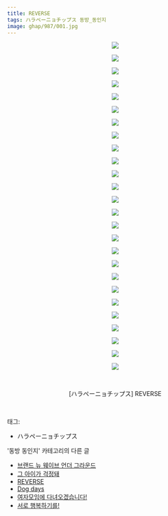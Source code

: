 ```yaml
---
title: REVERSE
tags: ハラペーニョチップス 동방_동인지
image: ghap/987/001.jpg
---
```

<div class="article">
<p style="text-align: center; clear: none; float: none;"><img src="{{ site.nasurl }}/ghap/987/001.jpg"/></p>
<p style="text-align: center; clear: none; float: none;"><img src="{{ site.nasurl }}/ghap/987/002.jpg"/></p>
<p style="text-align: center; clear: none; float: none;"><img src="{{ site.nasurl }}/ghap/987/003.jpg"/></p>
<p style="text-align: center; clear: none; float: none;"><img src="{{ site.nasurl }}/ghap/987/004.jpg"/></p>
<p style="text-align: center; clear: none; float: none;"><img src="{{ site.nasurl }}/ghap/987/005.jpg"/></p>
<p style="text-align: center; clear: none; float: none;"><img src="{{ site.nasurl }}/ghap/987/006.jpg"/></p>
<p style="text-align: center; clear: none; float: none;"><img src="{{ site.nasurl }}/ghap/987/007.jpg"/></p>
<p style="text-align: center; clear: none; float: none;"><img src="{{ site.nasurl }}/ghap/987/008.jpg"/></p>
<p style="text-align: center; clear: none; float: none;"><img src="{{ site.nasurl }}/ghap/987/009.jpg"/></p>
<p style="text-align: center; clear: none; float: none;"><img src="{{ site.nasurl }}/ghap/987/010.jpg"/></p>
<p style="text-align: center; clear: none; float: none;"><img src="{{ site.nasurl }}/ghap/987/011.jpg"/></p>
<p style="text-align: center; clear: none; float: none;"><img src="{{ site.nasurl }}/ghap/987/012.jpg"/></p>
<p style="text-align: center; clear: none; float: none;"><img src="{{ site.nasurl }}/ghap/987/013.jpg"/></p>
<p style="text-align: center; clear: none; float: none;"><img src="{{ site.nasurl }}/ghap/987/014.jpg"/></p>
<p style="text-align: center; clear: none; float: none;"><img src="{{ site.nasurl }}/ghap/987/015.jpg"/></p>
<p style="text-align: center; clear: none; float: none;"><img src="{{ site.nasurl }}/ghap/987/016.jpg"/></p>
<p style="text-align: center; clear: none; float: none;"><img src="{{ site.nasurl }}/ghap/987/017.jpg"/></p>
<p style="text-align: center; clear: none; float: none;"><img src="{{ site.nasurl }}/ghap/987/018.jpg"/></p>
<p style="text-align: center; clear: none; float: none;"><img src="{{ site.nasurl }}/ghap/987/019.jpg"/></p>
<p style="text-align: center; clear: none; float: none;"><img src="{{ site.nasurl }}/ghap/987/020.jpg"/></p>
<p style="text-align: center; clear: none; float: none;"><img src="{{ site.nasurl }}/ghap/987/021.jpg"/></p>
<p style="text-align: center; clear: none; float: none;"><img src="{{ site.nasurl }}/ghap/987/022.jpg"/></p>
<p style="text-align: center; clear: none; float: none;"><img src="{{ site.nasurl }}/ghap/987/023.jpg"/></p>
<p style="text-align: center; clear: none; float: none;"><img src="{{ site.nasurl }}/ghap/987/024.jpg"/></p>
<p style="text-align: center; clear: none; float: none;"><img src="{{ site.nasurl }}/ghap/987/025.jpg"/></p>
<p style="text-align: center; clear: none; float: none;"><img src="{{ site.nasurl }}/ghap/987/026.jpg"/></p>
<p style="text-align: center; clear: none; float: none;"><br/></p>
<p style="text-align: center; clear: none; float: none;">[ハラペーニョチップス] REVERSE</p>
<p><br/></p>
</div><div class="tagTrail">
<p>태그: </p>
<ul>
<li>ハラペーニョチップス</li>
</ul>
</div><div class="another">
<p>'동방 동인지' 카테고리의 다른 글</p>
<ul>
<li><a href="/2016-07-21-ghap_989">브랜드 뉴 웨이브 언더 그라운드</a></li>
<li><a href="/2016-07-21-ghap_988">그 아이가 걱정돼</a></li>
<li><a href="/2016-07-21-ghap_987">REVERSE</a></li>
<li><a href="/2016-07-21-ghap_986">Dog days</a></li>
<li><a href="/2016-07-21-ghap_985">여자모임에 다녀오겠습니다!</a></li>
<li><a href="/2016-07-21-ghap_984">서로 행복하기를!</a></li>
</ul>
</div><div class="cb_module cb_fluid">
<div class="cb_wrt cb_profile">
</div><!-- commentList close -->
</div>